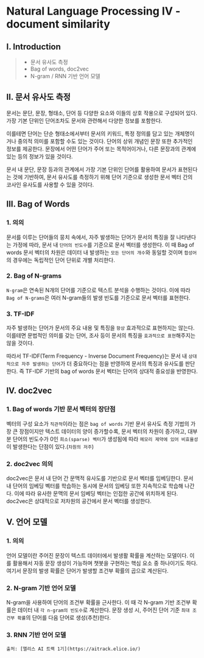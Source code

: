 # Natural Language Processing Ⅳ - document similarity

## Ⅰ. Introduction

> - 문서 유사도 측정
> - Bag of words, doc2vec
> - N-gram / RNN 기반 언어 모델

## Ⅱ. 문서 유사도 측정

문서는 문단, 문장, 형태소, 단어 등 다양한 요소와 이들의 상호 작용으로 구성되어 있다. 가장 기본 단위인 단어조차도 문서와 관련해서 다양한 정보를 포함한다.

이를테면 단어는 단순 형태소에서부터 문서의 키워드, 특정 정의를 담고 있는 개체명이거나 중의적 의미를 포함할 수도 있는 것이다. 단어의 상위 개념인 문장 또한 추가적인 정보를 제공한다. 문장에서 어떤 단어가 주어 또는 목적어이거나, 다른 문장과의 관계에 있는 등의 정보가 있을 것이다.

문서 내 문단, 문장 등과의 관계에서 가장 기본 단위인 단어를 활용하여 문서가 표현된다는 것에 기반하여, 문서 유사도를 측정하기 위해 단어 기준으로 생성한 문서 벡터 간의 코사인 유사도를 사용할 수 있을 것이다.

## Ⅲ. Bag of Words

### 1. 의의

문서를 이루는 단어들의 뭉치 속에서, 자주 발생하는 단어가 문서의 특징을 잘 나타낸다는 가정에 따라, 문서 내 `단어의 빈도수`를 기준으로 문서 벡터를 생성한다. 이 때 Bag of words 문서 벡터의 차원은 데이터 내 발생하는 `모든 단어의 개수`와 동일할 것이며 `합성어`의 경우에는 독립적인 단어 단위로 개별 처리한다.

### 2. Bag of N-grams

`N-gram`은 연속된 N개의 단어를 기준으로 텍스트 분석을 수행하는 것이다. 이에 따라 `Bag of N-grams`은 여러 N-gram들의 발생 빈도를 기준으로 문서 벡터를 표현한다.

### 3. TF-IDF

자주 발생하는 단어가 문서의 주요 내용 및 특징을 `항상` 효과적으로 표현하지는 않는다. 이를테면 문법적인 의미를 갖는 단어, 조사 등이 문서의 특징을 `효과적으로 표현`해주지는 않을 것이다.

따라서 TF-IDF(Term Frequency - Inverse Document Frequency)는 문서 내 `상대적으로 자주 발생하는 단어`가 더 중요하다는 점을 반영하여 문서의 특징과 유사도를 판단한다. 즉 TF-IDF 기반의 bag of words 문서 벡터는 단어의 상대적 중요성을 반영한다.

## Ⅳ. doc2vec

### 1. Bag of words 기반 문서 벡터의 장단점

벡터의 구성 요소가 `직관적`이라는 점은 `bag of words` 기반 문서 유사도 측정 기법의 가장 큰 장점이지만 텍스트 데이터의 양이 증가할수록, 문서 벡터의 차원이 증가하고, 대부분 단어의 빈도수가 0인 `희소(sparse) 벡터`가 생성됨에 따라 `메모리 제약에 있어 비효율성`이 발생한다는 단점이 있다.(`차원의 저주`)

### 2. doc2vec 의의

doc2vec은 문서 내 단어 간 문맥적 유사도를 기반으로 문서 벡터를 임베딩한다. 문서 내 단어의 임베딩 벡터를 학습하는 동시에 문서의 임베딩 또한 지속적으로 학습해 나간다. 이에 따라 유사한 문맥의 문서 임베딩 벡터는 인접한 공간에 위치하게 된다. doc2vec은 상대적으로 저차원의 공간에서 문서 벡터를 생성한다.

## Ⅴ. 언어 모델

### 1. 의의

언어 모델이란 주어진 문장이 텍스트 데이터에서 발생활 확률을 계산하는 모델이다. 이를 활용해서 자동 문장 생성이 가능하며 챗봇을 구현하는 핵심 요소 중 하나이기도 하다. 여기서 문장의 발생 확률은 단어가 발생할 조건부 확률의 곱으로 계산된다.

### 2. N-gram 기반 언어 모델

N-gram을 사용하여 단어의 조건부 확률을 근사한다. 이 때 각 N-gram 기반 조건부 확률은 데이터 내 `각 n-gram의 빈도수`로 계산한다. 문장 생성 시, 주어진 단어 기준 `최대 조건부 확률`의 단어를 다음 단어로 생성(추천)한다.

### 3. RNN 기반 언어 모델

```
출처: [엘리스 AI 트랙 1기](https://aitrack.elice.io/)
```
